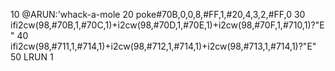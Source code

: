 10 @ARUN:'whack-a-mole
20 poke#70B,0,0,8,#FF,1,#20,4,3,2,#FF,0
30 ifi2cw(98,#70B,1,#70C,1)+i2cw(98,#70D,1,#70E,1)+i2cw(98,#70F,1,#710,1)?"E"
40 ifi2cw(98,#711,1,#714,1)+i2cw(98,#712,1,#714,1)+i2cw(98,#713,1,#714,1)?"E"
50 LRUN 1
